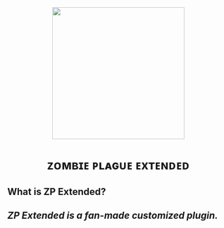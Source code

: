<div align="center">
  <img height="300" src="https://i.imgur.com/hIAr0OB.png"  />
</div>

###

<h1 align="center">ᴢᴏᴍʙɪᴇ ᴘʟᴀɢᴜᴇ ᴇxᴛᴇɴᴅᴇᴅ</h1>

###

## What is ZP Extended?
## *ZP Extended is a fan-made customized plugin.*
